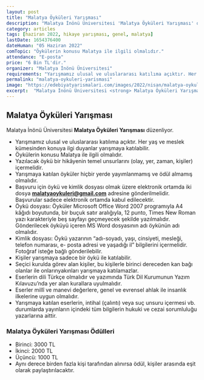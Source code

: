 ```yaml
---
layout: post
title: "Malatya Öyküleri Yarışması"
description: "Malatya İnönü Üniversitesi 'Malatya Öyküleri Yarışması' düzenliyor."
category: articles
tags: [haziran 2022, hikaye yarışması, genel, malatya]
lastDate: 1654376400
dateHuman: "05 Haziran 2022"
comTopic: "Öykülerin konusu Malatya ile ilgili olmalıdır."
attendance: "E-posta"
price: "6 Bin TL'dir."
organizer: "Malatya İnönü Üniversitesi"
requirements: "Yarışmamız ulusal ve uluslararası katılıma açıktır. Her yaş ve meslek kümesinden konuya ilgi duyanlar yarışmaya katılabilir."
permalink: "malatya-oykuleri-yarismasi"
image: "https://edebiyatyarismalari.com/images/2022/nisan/malatya-oykuleri-yarismasi.jpg"
excerpt:  "Malatya İnönü Üniversitesi <strong> Malatya Öyküleri Yarışması </strong> düzenliyor."
---
```


## Malatya Öyküleri Yarışması
Malatya İnönü Üniversitesi **Malatya Öyküleri Yarışması** düzenliyor.

- Yarışmamız ulusal ve uluslararası katılıma açıktır. Her yaş ve meslek kümesinden konuya ilgi duyanlar yarışmaya katılabilir.
- Öykülerin konusu Malatya ile ilgili olmalıdır.
- Yazılacak öykü bir hikâyenin temel unsurlarını (olay, yer, zaman, kişiler) içermelidir.
- Yarışmaya katılan öyküler hiçbir yerde yayımlanmamış ve ödül almamış olmalıdır.
- Başvuru için öykü ve kimlik dosyası olmak üzere elektronik ortamda iki dosya **malatyaoykuleri@gmail.com** adresine gönderilmelidir. Başvurular sadece elektronik ortamda kabul edilecektir.
- Öykü dosyası: Öyküler Microsoft Office Word 2007 programıyla A4 kâğıdı boyutunda, bir buçuk satır aralığıyla, 12 punto, Times New Roman yazı karakteriyle beş sayfayı geçmeyecek şekilde yazılmalıdır. Gönderilecek öyküyü içeren MS Word dosyasının adı öykünün adı olmalıdır.
- Kimlik dosyası: Öykü yazarının “adı-soyadı, yaşı, cinsiyeti, mesleği, telefon numarası, e- posta adresi ve yaşadığı il” bilgilerini içermelidir. Fotoğraf isteğe bağlı gönderilebilir.
- Kişiler yarışmaya sadece bir öykü ile katılabilir.
- Seçici kurulda görev alan kişiler, bu kişilerle birinci dereceden kan bağı olanlar ile onlarınyakınları yarışmaya katılamazlar.
- Eserlerin dili Türkçe olmalıdır ve yazımında Türk Dil Kurumunun Yazım Kılavuzu’nda yer alan kurallara uyulmalıdır.
- Eserler millî ve manevi değerlere, genel ve evrensel ahlak ile insanlık ilkelerine uygun olmalıdır.
- Yarışmaya katılan eserlerin, intihal (çalıntı) veya suç unsuru içermesi vb. durumlarda yayınların içindeki tüm bilgilerin hukuki ve cezai sorumluluğu yazarlarına aittir.


### Malatya Öyküleri Yarışması Ödülleri
- Birinci: 3000 TL 
- İkinci: 2000 TL 
- Üçüncü: 1000 TL 
- Aynı derece birden fazla kişi tarafından alınırsa ödül, kişiler arasında eşit olarak paylaştırılacaktır.
